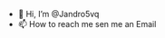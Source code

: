- 👋 Hi, I’m @Jandro5vq
- 📫 How to reach me sen me an Email

<!---
Jandro5vq/Jandro5vq is a ✨ special ✨ repository because its `README.md` (this file) appears on your GitHub profile.
You can click the Preview link to take a look at your changes.
--->
